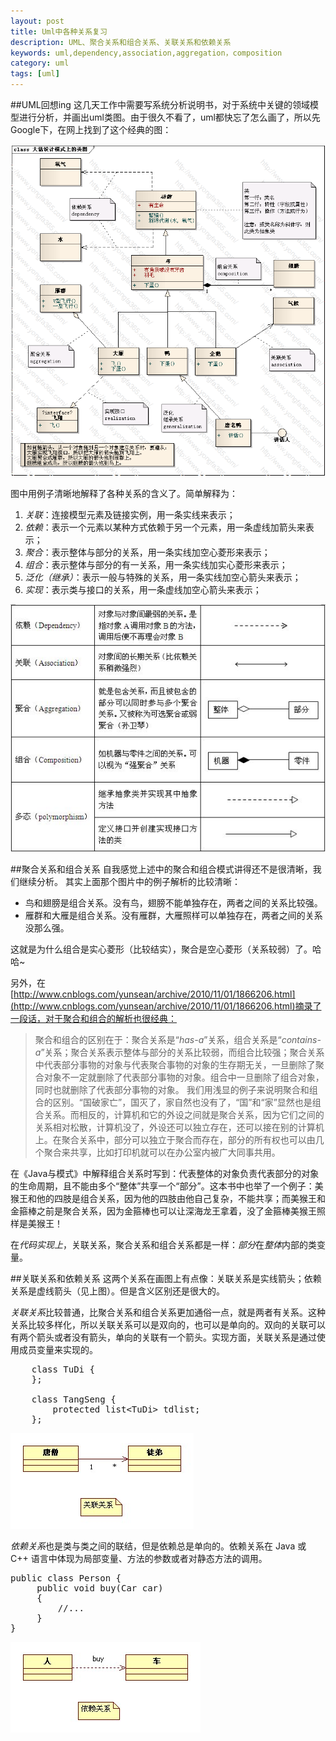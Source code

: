 ```yaml
---
layout: post
title: Uml中各种关系复习
description: UML、聚合关系和组合关系、关联关系和依赖关系
keywords: uml,dependency,association,aggregation，composition
category: uml
tags: [uml]
---
```


##UML回想ing
这几天工作中需要写系统分析说明书，对于系统中关键的领域模型进行分析，并画出uml类图。由于很久不看了，uml都快忘了怎么画了，所以先Google下，在网上找到了这个经典的图：

![2012-05-05-pattern_uml](/assets/images/2012-05-05-pattern_uml.PNG)

图中用例子清晰地解释了各种关系的含义了。简单解释为：

1. *关联*：连接模型元素及链接实例，用一条实线来表示；  
2. *依赖*：表示一个元素以某种方式依赖于另一个元素，用一条虚线加箭头来表示；  
3. *聚合*：表示整体与部分的关系，用一条实线加空心菱形来表示；  
4. *组合*：表示整体与部分的有一关系，用一条实线加实心菱形来表示；  
5. *泛化（继承）*：表示一般与特殊的关系，用一条实线加空心箭头来表示；  
6. *实现*：表示类与接口的关系，用一条虚线加空心箭头来表示；  

![2012-05-05-pattern_uml_explain](/assets/images/2012-05-05-pattern_uml_explain.jpg)


##聚合关系和组合关系
自我感觉上述中的聚合和组合模式讲得还不是很清晰，我们继续分析。
其实上面那个图片中的例子解析的比较清晰：

- 鸟和翅膀是组合关系。没有鸟，翅膀不能单独存在，两者之间的关系比较强。
- 雁群和大雁是组合关系。没有雁群，大雁照样可以单独存在，两者之间的关系没那么强。

这就是为什么组合是实心菱形（比较结实），聚合是空心菱形（关系较弱）了。哈哈~

另外，在[http://www.cnblogs.com/yunsean/archive/2010/11/01/1866206.html](http://www.cnblogs.com/yunsean/archive/2010/11/01/1866206.html)摘录了一段话，对于聚合和组合的解析也很经典：

>聚合和组合的区别在于：聚合关系是“*has-a*”关系，组合关系是“*contains-a*”关系；聚合关系表示整体与部分的关系比较弱，而组合比较强；聚合关系中代表部分事物的对象与代表聚合事物的对象的生存期无关，一旦删除了聚合对象不一定就删除了代表部分事物的对象。组合中一旦删除了组合对象，同时也就删除了代表部分事物的对象。
>我们用浅显的例子来说明聚合和组合的区别。“国破家亡”，国灭了，家自然也没有了，“国”和“家”显然也是组合关系。而相反的，计算机和它的外设之间就是聚合关系，因为它们之间的关系相对松散，计算机没了，外设还可以独立存在，还可以接在别的计算机上。在聚合关系中，部分可以独立于聚合而存在，部分的所有权也可以由几个聚合来共享，比如打印机就可以在办公室内被广大同事共用。


在《Java与模式》中解释组合关系时写到：代表整体的对象负责代表部分的对象的生命周期，且不能由多个“整体”共享一个“部分”。这本书中也举了一个例子：美猴王和他的四肢是组合关系，因为他的四肢由他自己复杂，不能共享；而美猴王和金箍棒之前是聚合关系，因为金箍棒也可以让深海龙王拿着，没了金箍棒美猴王照样是美猴王！

在*代码实现上*，关联关系，聚合关系和组合关系都是一样：*部分*在*整体*内部的类变量。


##关联关系和依赖关系
这两个关系在画图上有点像：关联关系是实线箭头；依赖关系是虚线箭头（见上图）。但是含义区别还是很大的。

*关联关系*比较普通，比聚合关系和组合关系更加通俗一点，就是两者有关系。这种关系比较多样化，所以关联关系可以是双向的，也可以是单向的。双向的关联可以有两个箭头或者没有箭头，单向的关联有一个箭头。实现方面，关联关系是通过使用成员变量来实现的。
<pre class="brush: java">
	class TuDi {
	};

	class TangSeng {
		protected list&lt;TuDi> tdlist;
	};
</pre>
![2012-05-05-uml-association](/assets/images/2012-05-05-uml-association.jpg)

*依赖关系*也是类与类之间的联结，但是依赖总是单向的。依赖关系在 Java 或 C++ 语言中体现为局部变量、方法的参数或者对静态方法的调用。
<pre class="brush: java">
public class Person {
     public void buy(Car car) 
     {
         //...
     }
}
</pre>
![2012-05-05-uml-dependency](/assets/images/2012-05-05-uml-dependency.jpg)
